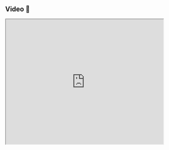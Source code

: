 ## Video 🎥

<iframe src="https://www.youtube.com/embed/Nl1I_r8H0uM" width="100%" height="400"></iframe>
